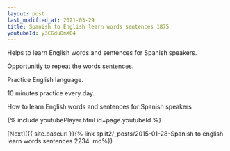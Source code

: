 ```yaml
---
layout: post
last_modified_at: 2021-03-29
title: Spanish to English learn words sentences 1875 
youtubeId: y3CGduOmX04
---
```

 
 
Helps to learn English words and sentences for Spanish speakers.

Opportunitiy to repeat the words sentences. 

Practice English language. 
 
10 minutes practice every day. 
 
How to learn English words and sentences for Spanish speakers 
 
{% include youtubePlayer.html id=page.youtubeId %}
 
 
[Next]({{ site.baseurl }}{% link  split2/_posts/2015-01-28-Spanish to english learn words sentences 2234 .md%})
 
